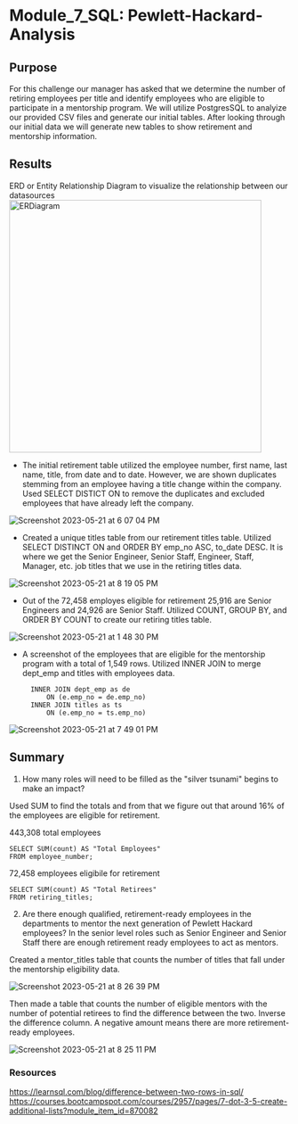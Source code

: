 # Module_7_SQL: Pewlett-Hackard-Analysis

## Purpose

For this challenge our manager has asked that we determine the number of retiring employees per title and identify employees who are eligible to participate in a mentorship program. We will utilize PostgresSQL to analyize our provided CSV files and generate our initial tables. After looking through our initial data we will generate new tables to show retirement and mentorship information.  

## Results

ERD or Entity Relationship Diagram to visualize the relationship between our datasources
<img width="453" alt="ERDiagram" src="https://github.com/Jall3n/Module_7_SQL/assets/119149740/a867329d-9e55-41c5-9245-c3ff5b24e370">

- The initial retirement table utilized the employee number, first name, last name, title, from date and to date. However, we are shown duplicates stemming from an employee having a title change within the company. Used SELECT DISTICT ON to remove the duplicates and excluded employees that have already left the company. 

![Screenshot 2023-05-21 at 6 07 04 PM](https://github.com/Jall3n/Module_7_SQL/assets/119149740/595a440e-63bd-4275-b3c7-656b737e0e2d)


- Created a unique titles table from our retirement titles table. Utilized SELECT DISTINCT ON and ORDER BY emp_no ASC, to_date DESC. It is where we get the Senior Engineer, Senior Staff, Engineer, Staff, Manager, etc. job titles that we use in the retiring titles data. 

![Screenshot 2023-05-21 at 8 19 05 PM](https://github.com/Jall3n/Module_7_SQL/assets/119149740/a4a1ded6-1ca0-446f-9845-599660b70dc0)


- Out of the 72,458 employes eligible for retirement 25,916 are Senior Engineers and 24,926 are Senior Staff. Utilized COUNT, GROUP BY, and ORDER BY COUNT to create our retiring titles table.

![Screenshot 2023-05-21 at 1 48 30 PM](https://github.com/Jall3n/Module_7_SQL/assets/119149740/64318300-ca49-4736-aca9-833c76e2c6d9)


- A screenshot of the employees that are eligible for the mentorship program with a total of 1,549 rows. Utilized INNER JOIN to merge dept_emp and titles with employees data. 

        INNER JOIN dept_emp as de
            ON (e.emp_no = de.emp_no)
        INNER JOIN titles as ts
            ON (e.emp_no = ts.emp_no)

![Screenshot 2023-05-21 at 7 49 01 PM](https://github.com/Jall3n/Module_7_SQL/assets/119149740/fd49afba-7fb1-41cb-b0a2-3357dd898cd5)


## Summary

1. How many roles will need to be filled as the "silver tsunami" begins to make an impact?

Used SUM to find the totals and from that we figure out that around 16% of the employees are eligible for retirement.

443,308 total employees

    SELECT SUM(count) AS "Total Employees"
    FROM employee_number;

72,458 employees eligibile for retirement

    SELECT SUM(count) AS "Total Retirees"
    FROM retiring_titles;

2. Are there enough qualified, retirement-ready employees in the departments to mentor the next generation of Pewlett Hackard employees? In the senior level roles such as Senior Engineer and Senior Staff there are enough retirement ready employees to act as mentors. 

Created a mentor_titles table that counts the number of titles that fall under the mentorship eligibility data.

![Screenshot 2023-05-21 at 8 26 39 PM](https://github.com/Jall3n/Module_7_SQL/assets/119149740/cc607f74-59df-433d-aa46-805ad1a7e7c1)

Then made a table that counts the number of eligible mentors with the number of potential retirees to find the difference between the two. Inverse the difference column. A negative amount means there are more retirement-ready employees. 

![Screenshot 2023-05-21 at 8 25 11 PM](https://github.com/Jall3n/Module_7_SQL/assets/119149740/91721087-ecc7-4300-acdc-7c91816e8b78)


### Resources
https://learnsql.com/blog/difference-between-two-rows-in-sql/
https://courses.bootcampspot.com/courses/2957/pages/7-dot-3-5-create-additional-lists?module_item_id=870082
